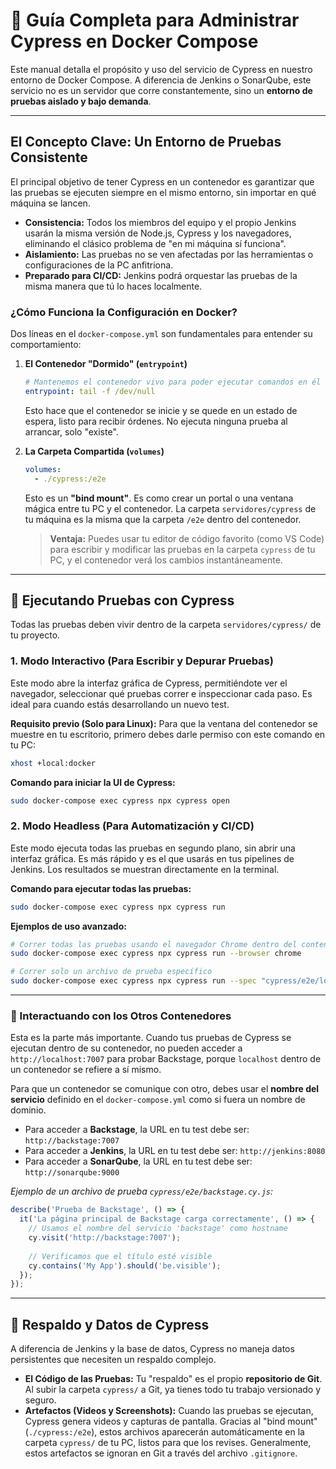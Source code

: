 # 🧪 Guía Completa para Administrar Cypress en Docker Compose

Este manual detalla el propósito y uso del servicio de Cypress en nuestro entorno de Docker Compose. A diferencia de Jenkins o SonarQube, este servicio no es un servidor que corre constantemente, sino un **entorno de pruebas aislado y bajo demanda**.

---
## El Concepto Clave: Un Entorno de Pruebas Consistente

El principal objetivo de tener Cypress en un contenedor es garantizar que las pruebas se ejecuten siempre en el mismo entorno, sin importar en qué máquina se lancen.

- **Consistencia:** Todos los miembros del equipo y el propio Jenkins usarán la misma versión de Node.js, Cypress y los navegadores, eliminando el clásico problema de "en mi máquina sí funciona".
- **Aislamiento:** Las pruebas no se ven afectadas por las herramientas o configuraciones de la PC anfitriona.
- **Preparado para CI/CD:** Jenkins podrá orquestar las pruebas de la misma manera que tú lo haces localmente.

### ¿Cómo Funciona la Configuración en Docker?

Dos líneas en el `docker-compose.yml` son fundamentales para entender su comportamiento:

1.  **El Contenedor "Dormido" (`entrypoint`)**
    ```yaml
    # Mantenemos el contenedor vivo para poder ejecutar comandos en él
    entrypoint: tail -f /dev/null
    ```
    Esto hace que el contenedor se inicie y se quede en un estado de espera, listo para recibir órdenes. No ejecuta ninguna prueba al arrancar, solo "existe".

2.  **La Carpeta Compartida (`volumes`)**
    ```yaml
    volumes:
      - ./cypress:/e2e
    ```
    Esto es un **"bind mount"**. Es como crear un portal o una ventana mágica entre tu PC y el contenedor. La carpeta `servidores/cypress` de tu máquina es la misma que la carpeta `/e2e` dentro del contenedor.
    
    > **Ventaja:** Puedes usar tu editor de código favorito (como VS Code) para escribir y modificar las pruebas en la carpeta `cypress` de tu PC, y el contenedor verá los cambios instantáneamente.

---
## 🚀 Ejecutando Pruebas con Cypress

Todas las pruebas deben vivir dentro de la carpeta `servidores/cypress/` de tu proyecto.

### 1. Modo Interactivo (Para Escribir y Depurar Pruebas)

Este modo abre la interfaz gráfica de Cypress, permitiéndote ver el navegador, seleccionar qué pruebas correr e inspeccionar cada paso. Es ideal para cuando estás desarrollando un nuevo test.

**Requisito previo (Solo para Linux):**
Para que la ventana del contenedor se muestre en tu escritorio, primero debes darle permiso con este comando en tu PC:
```bash
xhost +local:docker
```

**Comando para iniciar la UI de Cypress:**
```bash
sudo docker-compose exec cypress npx cypress open
```

### 2. Modo Headless (Para Automatización y CI/CD)

Este modo ejecuta todas las pruebas en segundo plano, sin abrir una interfaz gráfica. Es más rápido y es el que usarás en tus pipelines de Jenkins. Los resultados se muestran directamente en la terminal.

**Comando para ejecutar todas las pruebas:**
```bash
sudo docker-compose exec cypress npx cypress run
```

**Ejemplos de uso avanzado:**
```bash
# Correr todas las pruebas usando el navegador Chrome dentro del contenedor
sudo docker-compose exec cypress npx cypress run --browser chrome

# Correr solo un archivo de prueba específico
sudo docker-compose exec cypress npx cypress run --spec "cypress/e2e/login.cy.js"
```

---
### 🔗 Interactuando con los Otros Contenedores

Esta es la parte más importante. Cuando tus pruebas de Cypress se ejecutan dentro de su contenedor, no pueden acceder a `http://localhost:7007` para probar Backstage, porque `localhost` dentro de un contenedor se refiere a sí mismo.

Para que un contenedor se comunique con otro, debes usar el **nombre del servicio** definido en el `docker-compose.yml` como si fuera un nombre de dominio.

- Para acceder a **Backstage**, la URL en tu test debe ser: `http://backstage:7007`
- Para acceder a **Jenkins**, la URL en tu test debe ser: `http://jenkins:8080`
- Para acceder a **SonarQube**, la URL en tu test debe ser: `http://sonarqube:9000`

*Ejemplo de un archivo de prueba `cypress/e2e/backstage.cy.js`:*
```javascript
describe('Prueba de Backstage', () => {
  it('La página principal de Backstage carga correctamente', () => {
    // Usamos el nombre del servicio 'backstage' como hostname
    cy.visit('http://backstage:7007');
    
    // Verificamos que el título esté visible
    cy.contains('My App').should('be.visible');
  });
});
```

---
## 💾 Respaldo y Datos de Cypress

A diferencia de Jenkins y la base de datos, Cypress no maneja datos persistentes que necesiten un respaldo complejo.

- **El Código de las Pruebas:** Tu "respaldo" es el propio **repositorio de Git**. Al subir la carpeta `cypress/` a Git, ya tienes todo tu trabajo versionado y seguro.
- **Artefactos (Videos y Screenshots):** Cuando las pruebas se ejecutan, Cypress genera videos y capturas de pantalla. Gracias al "bind mount" (`./cypress:/e2e`), estos archivos aparecerán automáticamente en la carpeta `cypress/` de tu PC, listos para que los revises. Generalmente, estos artefactos se ignoran en Git a través del archivo `.gitignore`.
